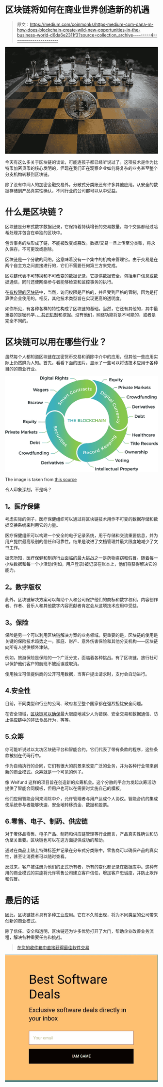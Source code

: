 # 区块链将如何在商业世界创造新的机遇

> 原文：<https://medium.com/coinmonks/https-medium-com-dana-m-how-does-blockchain-create-wild-new-opportunities-in-the-business-world-d6da6e2311f3?source=collection_archive---------4----------------------->

![](img/d999c48b8b489d85e5af6bd324bee037.png)

今天有这么多关于区块链的谈论，可能连孩子都已经听说过了。这项技术是作为比特币加密货币的核心发明的，但现在我们正在观察企业如何将复杂的业务甚至整个分支机构转移到区块链。

除了没有中间人的加密金融交易外，分散式分类账还有许多其他应用。从安全的数据存储到产品真实性确认，不同行业的公司都可以从中受益。

# 什么是区块链？

区块链是分布式数字数据记录，它保持着持续增长的交易数量，每个交易都经过哈希处理并包含在单独的区块中。

包含事务的块形成了链，不能被改变或篡改。数据/交易一旦上传至分类账，将永久保存，不可更改或删除。

区块链是一个分散的网络，这意味着没有一个集中的机构来管理它。由于交易是在两个自主方之间直接进行的，它们不需要任何第三方来完成。

区块链代表不可转换和不可改变的数据记录，它提供数据安全，包括用户信息或数据通信，同时还使网络参与者能够检查和监控事务的执行。

在[有权限的区块链](https://www.investopedia.com/terms/p/permissioned-blockchains.asp)中，当然，访问权限是严格的，并且受到严格的管制，因为是打算供企业使用的。相反，其他技术类型旨在实现更高的透明度。

如你所见，有各种各样的特性构成了区块链的基础。当然，它还有其他的，其中最重要的是密码学、[、共识机制](https://www.investopedia.com/terms/c/consensus-mechanism-cryptocurrency.asp)和挖掘。没有他们，网络功能将是不可能的，或者是完全不同的。

# 区块链可以用在哪些行业？

虽然每个人都知道区块链在加密货币交易和消除中介中的应用，但其他一些应用实际上仍然鲜为人知。首先，看看下面的图片，显示了一些可以将该技术应用于各种目的的商业行业。

![](img/06544d1da2f74ba5bdf85c615bfcd8a7.png)

The image is taken from [this source](https://smartym.pro/blog/how-will-blockchain-innovate-a-business-world-8-industries-for-blockchain-implementation/)

令人印象深刻，不是吗？

## **1。医疗保健**

考虑实际的例子，医疗保健组织可以通过将区块链技术用作不可变的数据存储和数据交换系统来利用它的力量。

医疗保健组织可以构建一个安全的电子记录系统，用于存储和交流重要信息，并为用户提供最高级别的信任和可靠性。结果是改进了文档管理并最大限度地减少了文书工作。

据您所知，医疗保健和制药行业面临的最大挑战之一是药物盗窃和假冒。随着每一小块数据和每一个小活动(例如，用户登录)被记录在账本上，他们将获得解决它的能力。

## **2。数字版权**

此外，区块链解决方案可以帮助个人和公司保护他们的商标和数字权利。内容创作者、作者、音乐人和其他数字内容贡献者肯定会从这项技术应用中受益。

## **3。保险**

保险是另一个可以利用区块链解决方案的业务领域。更重要的是，区块链的使用是关键的保险技术趋势之一。家庭、财产、意外伤害保险和其他分支机构——区块链向所有人提供额外津贴。

例如，旅游保险是保险的一个广泛分支，面临着各种挑战。有了区块链，旅行社可以保护他们客户的航班不被延误或取消。

使用独立可信提供商的公开可用数据，当客户提出请求时，支付会自动进行。

## 4.安全性

目前，不同类型和行业的公司、政府甚至整个国家都在强烈担忧安全问题。

在安全领域，[区块链可以确保](https://smartym.pro/blog/ensuring-security-with-blockchain-technology-top-7-blockchain-applications/)最大限度地减少人为错误、安全交易和数据通信、防止供应链中的非法食品行为，等等。

## 5.众筹

你可能听说过以太坊区块链平台和智能合约，它们代表了带有条款的程序，这些条款被刻在代码行中。

作为自动执行的合同，它们有很大的前景来改变广泛的业务，并为各种行业带来创新的商业模式。众筹就是一个可见的例子。

像 Weifund 这样的项目旨在创造新的众筹机会。这个分散的平台为发起众筹活动提供了智能合同模板，但用户也可以在需要时实施自己的模板。

他们应用智能合同来消除中介，允许管理者与用户达成个人协议。智能合约的集成使系统参与者能够快速、安全地转移资金、数据和股票。

## 6.零售、电子、制药、供应链

对于奢侈品零售、电子产品、制药和供应链管理等行业而言，产品真实性确认和防伪至关重要。区块链也可以在这方面提供成功的帮助。

通过在商品上贴上特殊标签并记录在分布式分类账中，零售商可以确保产品的真实性，甚至让消费者可以随时查看。

反过来，客户被注册为他们的正式所有者，所有的变化都记录在数据库中。这种有用的商业模式的实施将允许零售公司建立客户信任，增加客户忠诚度，并防止欺诈和假冒。

# 最后的话

因此，区块链技术具有多种工业应用。它在不久前出现，将为不同类型的公司带来创新的商业模式。

除了信任、安全和透明，区块链还为许多优势打开了大门，帮助企业改善业务流程，解决各种重要任务和挑战。

> [在您的收件箱中直接获得最佳软件交易](https://coincodecap.com/?utm_source=coinmonks)

[![](img/7c0b3dfdcbfea594cc0ae7d4f9bf6fcb.png)](https://coincodecap.com/?utm_source=coinmonks)